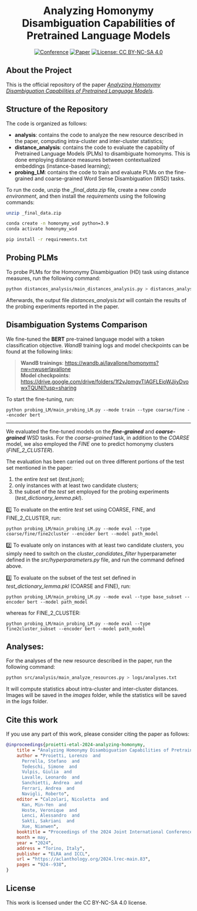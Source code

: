 <div align="center">

# Analyzing Homonymy Disambiguation Capabilities of Pretrained Language Models

[![Conference](https://img.shields.io/badge/LREC--COLING-2024-blue
)](https://lrec-coling-2024.org/)
[![Paper](http://img.shields.io/badge/paper-ACL--anthology-B31B1B.svg)](https://aclanthology.org/2024.lrec-main.83/)
[![License: CC BY-NC-SA 4.0](https://img.shields.io/badge/License-CC%20BY--NC--SA%204.0-lightgrey.svg)](https://creativecommons.org/licenses/by-nc-sa/4.0/)

</div>

## About the Project

This is the official repository of the paper [*Analyzing Homonymy Disambiguation Capabilities of Pretrained Language Models*](https://aclanthology.org/2024.lrec-main.83/).

## Structure of the Repository

The code is organized as follows:
- **analysis**: contains the code to analyze the new resource described in the paper, computing intra-cluster and inter-cluster statistics;
- **distance_analysis**: contains the code to evaluate the capability of Pretrained Language Models (PLMs) to disambiguate homonyms. This is done employing distance measures between contextualized embeddings (instance-based learning);
- **probing_LM**: contains the code to train and evaluate PLMs on the fine-grained and coarse-grained Word Sense Disambiguation (WSD) tasks.

To run the code, unzip the *_final_data.zip* file, create a new *conda environment*, and then install the *requirements* using the following commands:

```bash
unzip _final_data.zip

conda create -n homonymy_wsd python=3.9
conda activate homonymy_wsd

pip install -r requirements.txt
```

## Probing PLMs

To probe PLMs for the Homonymy Disambiguation (HD) task using distance measures, run the following command:

```bash
python distances_analysis/main_distances_analysis.py > distances_analysis.txt
```

Afterwards, the output file *distances_analysis.txt* will contain the results of the probing experiments reported in the paper.


## Disambiguation Systems Comparison

We fine-tuned the **BERT** pre-trained language model with a token classification objective. *WandB* training logs and model checkpoints can be found at the following links:

> **WandB trainings**: https://wandb.ai/lavallone/homonyms?nw=nwuserlavallone <br> **Model checkpoints**: https://drive.google.com/drive/folders/1f2vJpmgvTIAGFLEioWJjiyDvowxTQUNI?usp=sharing

To start the fine-tuning, run:

```
python probing_LM/main_probing_LM.py --mode train --type coarse/fine --encoder bert
```

---------------------------------------------------------------------------------------
We evaluated the fine-tuned models on the ***fine-grained*** and ***coarse-grained*** WSD tasks. For the *coarse-grained* task, in addition to the *COARSE* model, we also employed the *FINE* one to predict homonymy clusters (*FINE_2_CLUSTER*).

The evaluation has been carried out on three different portions of the test set mentioned in the paper:
1. the entire *test* set (*test.json*);
2. only instances with at least two candidate clusters;
3. the subset of the *test* set employed for the probing experiments (*test_dictionary_lemma.pkl*).

1️⃣ To evaluate on the entire *test* set using COARSE, FINE, and FINE_2_CLUSTER, run:
```
python probing_LM/main_probing_LM.py --mode eval --type coarse/fine/fine2cluster --encoder bert --model path_model
```

2️⃣ To evaluate only on instances with at least two candidate clusters, you simply need to switch on the *cluster_candidates_filter* hyperparameter defined in the *src/hyperparameters.py* file, and run the command defined above.

3️⃣ To evaluate on the subset of the test set defined in *test_dictionary_lemma.pkl* (COARSE and FINE), run:
```
python probing_LM/main_probing_LM.py --mode eval --type base_subset --encoder bert --model path_model
```
whereas for FINE_2_CLUSTER:
```
python probing_LM/main_probing_LM.py --mode eval --type fine2cluster_subset --encoder bert --model path_model
```


## Analyses:
For the analyses of the new resource described in the paper, run the following command:

```bash
python src/analysis/main_analyze_resources.py > logs/analyses.txt
```

It will compute statistics about intra-cluster and inter-cluster distances.
Images will be saved in the *images* folder, while the statistics will be saved in the *logs* folder.

## Cite this work
If you use any part of this work, please consider citing the paper as follows:

```bibtex
@inproceedings{proietti-etal-2024-analyzing-homonymy,
    title = "Analyzing Homonymy Disambiguation Capabilities of Pretrained Language Models",
    author = "Proietti, Lorenzo  and
      Perrella, Stefano  and
      Tedeschi, Simone  and
      Vulpis, Giulia  and
      Lavalle, Leonardo  and
      Sanchietti, Andrea  and
      Ferrari, Andrea  and
      Navigli, Roberto",
    editor = "Calzolari, Nicoletta  and
      Kan, Min-Yen  and
      Hoste, Veronique  and
      Lenci, Alessandro  and
      Sakti, Sakriani  and
      Xue, Nianwen",
    booktitle = "Proceedings of the 2024 Joint International Conference on Computational Linguistics, Language Resources and Evaluation (LREC-COLING 2024)",
    month = may,
    year = "2024",
    address = "Torino, Italy",
    publisher = "ELRA and ICCL",
    url = "https://aclanthology.org/2024.lrec-main.83",
    pages = "924--938",
}
```

## License
This work is licensed under the CC BY-NC-SA 4.0 license.